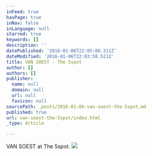 ```yaml
---
inFeed: true
hasPage: true
inNav: false
inLanguage: null
starred: true
keywords: []
description: ''
datePublished: '2016-01-06T22:05:00.311Z'
dateModified: '2016-01-06T22:03:58.521Z'
title: VAN SOEST - The 5spot
author: []
authors: []
publisher:
  name: null
  domain: null
  url: null
  favicon: null
sourcePath: _posts/2016-01-06-van-soest-the-5spot.md
published: true
url: van-soest-the-5spot/index.html
_type: Article

---
```

VAN SOEST at The 5spot.
![](https://the-grid-user-content.s3-us-west-2.amazonaws.com/07603a20-7844-4029-b8f9-f7f835fd73d0.JPG)